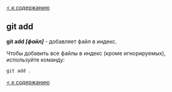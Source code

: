 [< к содержанию](./readme.md)

## git add

**git add *[файл]*** - добавляет файл в индекс.

Чтобы добавить все файлы в индекс (кроме игнорируемых), используйте команду:

```bash=
git add .
```

[< к содержанию](./readme.md)